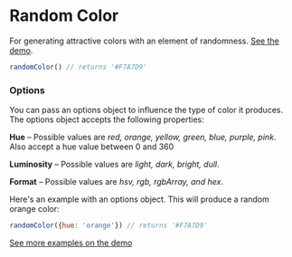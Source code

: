 # Random Color

For generating attractive colors with an element of randomness. [See the demo](https://rawgithub.com/davidmerfield/Random-Color/master/demo/index.html).

```javascript
randomColor() // returns '#F7A7D9'
```

### Options

You can pass an options object to influence the type of color it produces. The options object accepts the following properties:

**Hue** – Possible values are *red, orange, yellow, green, blue, purple, pink*. Also accept a hue value between 0 and 360

**Luminosity** – Possible values are *light, dark, bright, dull*.

**Format** – Possible values are *hsv, rgb, rgbArray, and hex*.
      
Here's an example with an options object. This will produce a random orange color:

```javascript
randomColor({hue: 'orange'}) // returns '#F7A7D9'
```

[See more examples on the demo](https://rawgithub.com/davidmerfield/Random-Color/master/demo/index.html)
